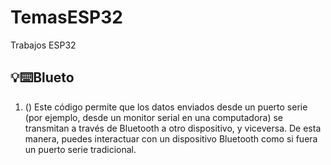 # TemasESP32
Trabajos ESP32
## 💡⌨️Blueto
1. () Este código permite que los datos enviados desde un puerto serie (por ejemplo, desde un monitor serial en una computadora) se transmitan a través de Bluetooth a otro dispositivo, y viceversa. De esta manera, puedes interactuar con un dispositivo Bluetooth como si fuera un puerto serie tradicional.
